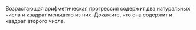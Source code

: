 Возрастающая  арифметическая  прогрессия  содержит два натуральных числа и квадрат меньшего из них. Докажите, что она содержит и квадрат второго числа.